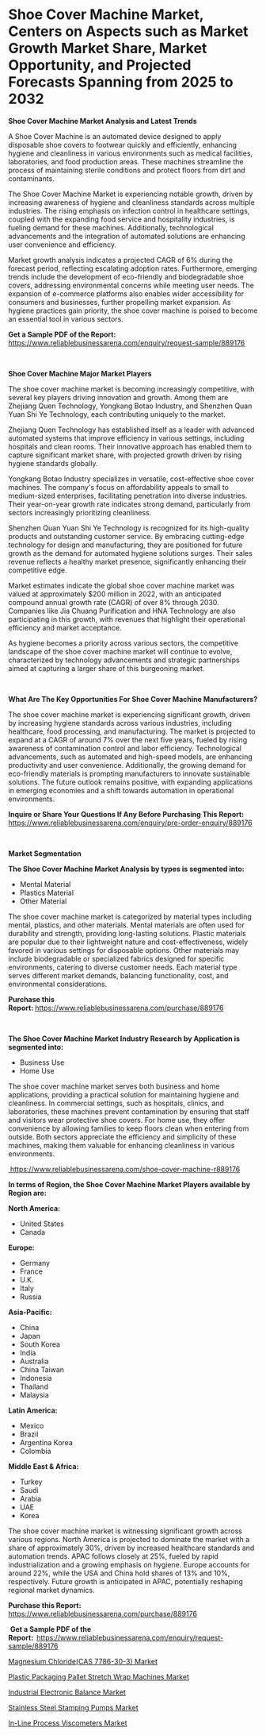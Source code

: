 <p><h1>Shoe Cover Machine Market, Centers on Aspects such as Market Growth Market Share, Market Opportunity, and Projected Forecasts Spanning from 2025 to 2032</h1></p><p><strong>Shoe Cover Machine Market Analysis and Latest Trends</strong></p>
<p><p>A Shoe Cover Machine is an automated device designed to apply disposable shoe covers to footwear quickly and efficiently, enhancing hygiene and cleanliness in various environments such as medical facilities, laboratories, and food production areas. These machines streamline the process of maintaining sterile conditions and protect floors from dirt and contaminants.</p><p>The Shoe Cover Machine Market is experiencing notable growth, driven by increasing awareness of hygiene and cleanliness standards across multiple industries. The rising emphasis on infection control in healthcare settings, coupled with the expanding food service and hospitality industries, is fueling demand for these machines. Additionally, technological advancements and the integration of automated solutions are enhancing user convenience and efficiency.</p><p>Market growth analysis indicates a projected CAGR of 6% during the forecast period, reflecting escalating adoption rates. Furthermore, emerging trends include the development of eco-friendly and biodegradable shoe covers, addressing environmental concerns while meeting user needs. The expansion of e-commerce platforms also enables wider accessibility for consumers and businesses, further propelling market expansion. As hygiene practices gain priority, the shoe cover machine is poised to become an essential tool in various sectors.</p></p>
<p><strong>Get a Sample PDF of the Report:&nbsp;</strong> <a href="https://www.reliablebusinessarena.com/enquiry/request-sample/889176?utm_campaign=1891&utm_medium=2&utm_source=Github&utm_content=ia&utm_term=28022025&utm_id=shoe-cover-machine">https://www.reliablebusinessarena.com/enquiry/request-sample/889176</a></p>
<p>&nbsp;</p>
<p><strong>Shoe Cover Machine Major Market Players</strong></p>
<p><p>The shoe cover machine market is becoming increasingly competitive, with several key players driving innovation and growth. Among them are Zhejiang Quen Technology, Yongkang Botao Industry, and Shenzhen Quan Yuan Shi Ye Technology, each contributing uniquely to the market.</p><p>Zhejiang Quen Technology has established itself as a leader with advanced automated systems that improve efficiency in various settings, including hospitals and clean rooms. Their innovative approach has enabled them to capture significant market share, with projected growth driven by rising hygiene standards globally.</p><p>Yongkang Botao Industry specializes in versatile, cost-effective shoe cover machines. The company's focus on affordability appeals to small to medium-sized enterprises, facilitating penetration into diverse industries. Their year-on-year growth rate indicates strong demand, particularly from sectors increasingly prioritizing cleanliness.</p><p>Shenzhen Quan Yuan Shi Ye Technology is recognized for its high-quality products and outstanding customer service. By embracing cutting-edge technology for design and manufacturing, they are positioned for future growth as the demand for automated hygiene solutions surges. Their sales revenue reflects a healthy market presence, significantly enhancing their competitive edge.</p><p>Market estimates indicate the global shoe cover machine market was valued at approximately $200 million in 2022, with an anticipated compound annual growth rate (CAGR) of over 8% through 2030. Companies like Jia Chuang Purification and HNA Technology are also participating in this growth, with revenues that highlight their operational efficiency and market acceptance.</p><p>As hygiene becomes a priority across various sectors, the competitive landscape of the shoe cover machine market will continue to evolve, characterized by technology advancements and strategic partnerships aimed at capturing a larger share of this burgeoning market.</p></p>
<p>&nbsp;</p>
<p><strong>What Are The Key Opportunities For Shoe Cover Machine Manufacturers?</strong></p>
<p><p>The shoe cover machine market is experiencing significant growth, driven by increasing hygiene standards across various industries, including healthcare, food processing, and manufacturing. The market is projected to expand at a CAGR of around 7% over the next five years, fueled by rising awareness of contamination control and labor efficiency. Technological advancements, such as automated and high-speed models, are enhancing productivity and user convenience. Additionally, the growing demand for eco-friendly materials is prompting manufacturers to innovate sustainable solutions. The future outlook remains positive, with expanding applications in emerging economies and a shift towards automation in operational environments.</p></p>
<p><strong>Inquire or Share Your Questions If Any Before Purchasing This Report:</strong> <a href="https://www.reliablebusinessarena.com/enquiry/pre-order-enquiry/889176?utm_campaign=1891&utm_medium=2&utm_source=Github&utm_content=ia&utm_term=28022025&utm_id=shoe-cover-machine">https://www.reliablebusinessarena.com/enquiry/pre-order-enquiry/889176</a></p>
<p>&nbsp;</p>
<p><strong>Market Segmentation</strong></p>
<p><strong>The Shoe Cover Machine Market Analysis by types is segmented into:</strong></p>
<p><ul><li>Mental Material</li><li>Plastics Material</li><li>Other Material</li></ul></p>
<p><p>The shoe cover machine market is categorized by material types including mental, plastics, and other materials. Mental materials are often used for durability and strength, providing long-lasting solutions. Plastic materials are popular due to their lightweight nature and cost-effectiveness, widely favored in various settings for disposable options. Other materials may include biodegradable or specialized fabrics designed for specific environments, catering to diverse customer needs. Each material type serves different market demands, balancing functionality, cost, and environmental considerations.</p></p>
<p><strong>Purchase this Report:&nbsp;</strong><a href="https://www.reliablebusinessarena.com/purchase/889176?utm_campaign=1891&utm_medium=2&utm_source=Github&utm_content=ia&utm_term=28022025&utm_id=shoe-cover-machine">https://www.reliablebusinessarena.com/purchase/889176</a></p>
<p>&nbsp;</p>
<p><strong>The Shoe Cover Machine Market Industry Research by Application is segmented into:</strong></p>
<p><ul><li>Business Use</li><li>Home Use</li></ul></p>
<p><p>The shoe cover machine market serves both business and home applications, providing a practical solution for maintaining hygiene and cleanliness. In commercial settings, such as hospitals, clinics, and laboratories, these machines prevent contamination by ensuring that staff and visitors wear protective shoe covers. For home use, they offer convenience by allowing families to keep floors clean when entering from outside. Both sectors appreciate the efficiency and simplicity of these machines, making them valuable for enhancing cleanliness in various environments.</p></p>
<p><a href="https://www.reliablebusinessarena.com/shoe-cover-machine-r889176?utm_campaign=1891&utm_medium=2&utm_source=Github&utm_content=ia&utm_term=28022025&utm_id=shoe-cover-machine">&nbsp;https://www.reliablebusinessarena.com/shoe-cover-machine-r889176</a></p>
<p><strong>In terms of Region, the Shoe Cover Machine Market Players available by Region are:</strong></p>
<p>
    <p> <strong> North America: </strong>
        <ul>
            <li>United States</li>
            <li>Canada</li>
        </ul>
        </p> 
    <p> <strong> Europe: </strong>
        <ul>
            <li>Germany</li>
            <li>France</li>
            <li>U.K.</li>
            <li>Italy</li>
            <li>Russia</li>
        </ul>
        </p> 
    <p> <strong> Asia-Pacific: </strong>
        <ul>
            <li>China</li>
            <li>Japan</li>
            <li>South Korea</li>
            <li>India</li>
            <li>Australia</li>
            <li>China Taiwan</li>
            <li>Indonesia</li>
            <li>Thailand</li>
            <li>Malaysia</li>
        </ul>
        </p> 
    <p> <strong> Latin America: </strong>
        <ul>
            <li>Mexico</li>
            <li>Brazil</li>
            <li>Argentina Korea</li>
            <li>Colombia</li>
        </ul>
        </p> 
    <p> <strong> Middle East & Africa: </strong>
        <ul>
            <li>Turkey</li>
            <li>Saudi</li>
            <li>Arabia</li>
            <li>UAE</li>
            <li>Korea</li>
        </ul>
    </p>
    </p>
<p><p>The shoe cover machine market is witnessing significant growth across various regions. North America is projected to dominate the market with a share of approximately 30%, driven by increased healthcare standards and automation trends. APAC follows closely at 25%, fueled by rapid industrialization and a growing emphasis on hygiene. Europe accounts for around 22%, while the USA and China hold shares of 13% and 10%, respectively. Future growth is anticipated in APAC, potentially reshaping regional market dynamics.</p></p>
<p><strong>Purchase this Report: </strong><a href="https://www.reliablebusinessarena.com/purchase/889176?utm_campaign=1891&utm_medium=2&utm_source=Github&utm_content=ia&utm_term=28022025&utm_id=shoe-cover-machine">https://www.reliablebusinessarena.com/purchase/889176</a></p>
<p>&nbsp;<strong>Get a Sample PDF of the Report:&nbsp;&nbsp;</strong><a href="https://www.reliablebusinessarena.com/enquiry/request-sample/889176?utm_campaign=1891&utm_medium=2&utm_source=Github&utm_content=ia&utm_term=28022025&utm_id=shoe-cover-machine">https://www.reliablebusinessarena.com/enquiry/request-sample/889176</a></p>
<p><strong></strong></p>
<p><p><a href="https://github.com/owersalesi36/Market-Research-Report-List-1/blob/main/magnesium-chloridecas-7786-30-3-market.md?utm_campaign=1891&utm_medium=2&utm_source=Github&utm_content=ia&utm_term=28022025&utm_id=shoe-cover-machine">Magnesium Chloride(CAS 7786-30-3) Market</a></p><p><a href="https://github.com/houltngake/Market-Research-Report-List-1/blob/main/plastic-packaging-pallet-stretch-wrap-machines-market.md?utm_campaign=1891&utm_medium=2&utm_source=Github&utm_content=ia&utm_term=28022025&utm_id=shoe-cover-machine">Plastic Packaging Pallet Stretch Wrap Machines Market</a></p><p><a href="https://github.com/zeyddaddo4/Market-Research-Report-List-1/blob/main/industrial-electronic-balance-market.md?utm_campaign=1891&utm_medium=2&utm_source=Github&utm_content=ia&utm_term=28022025&utm_id=shoe-cover-machine">Industrial Electronic Balance Market</a></p><p><a href="https://github.com/rurakseidaf5/Market-Research-Report-List-1/blob/main/stainless-steel-stamping-pumps-market.md?utm_campaign=1891&utm_medium=2&utm_source=Github&utm_content=ia&utm_term=28022025&utm_id=shoe-cover-machine">Stainless Steel Stamping Pumps Market</a></p><p><a href="https://github.com/pllahoithana9/Market-Research-Report-List-1/blob/main/in-line-process-viscometers-market.md?utm_campaign=1891&utm_medium=2&utm_source=Github&utm_content=ia&utm_term=28022025&utm_id=shoe-cover-machine">In-Line Process Viscometers Market</a></p></p>